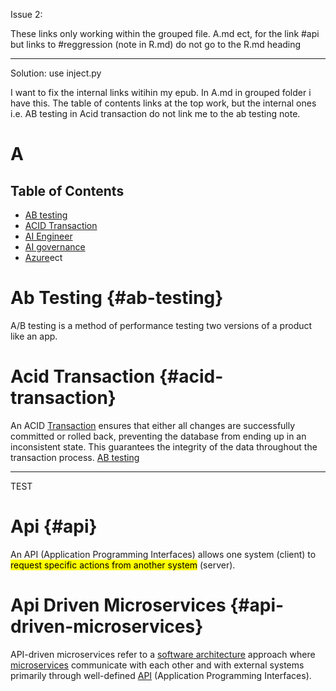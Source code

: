 
Issue 2:

These links only working within the grouped file. A.md ect, for the link #api but links to #reggression (note in R.md) do not go to the R.md heading

---
Solution: use inject.py

I want to fix the internal links witihin my epub. In A.md in grouped folder i have this. The table of contents links at the top work, but the internal ones i.e. AB testing in Acid transaction do not link me to the ab testing note.

# A

## Table of Contents
* [AB testing](#ab-testing)
* [ACID Transaction](#acid-transaction)
* [AI Engineer](#ai-engineer)
* [AI governance](#ai-governance)
* [Azure](#azure)ect

<a id="ab-testing"></a>
# Ab Testing {#ab-testing}

A/B testing is a method of performance testing two versions of a product like an app.



# Acid Transaction {#acid-transaction}


An ACID [Transaction](#transaction) ensures that either all changes are successfully committed or rolled back, preventing the database from ending up in an inconsistent state. This guarantees the integrity of the data throughout the transaction process. [AB testing](#ab-testing)



---------------------
TEST

<a id="api"></a>
# Api {#api}


An API (Application Programming Interfaces) allows one system (client) to <mark>request specific actions from another system</mark> (server).

# Api Driven Microservices {#api-driven-microservices}


API-driven microservices refer to a [software architecture](#software-architecture) approach where [microservices](#microservices) communicate with each other and with external systems primarily through well-defined [API](#api) (Application Programming Interfaces). 